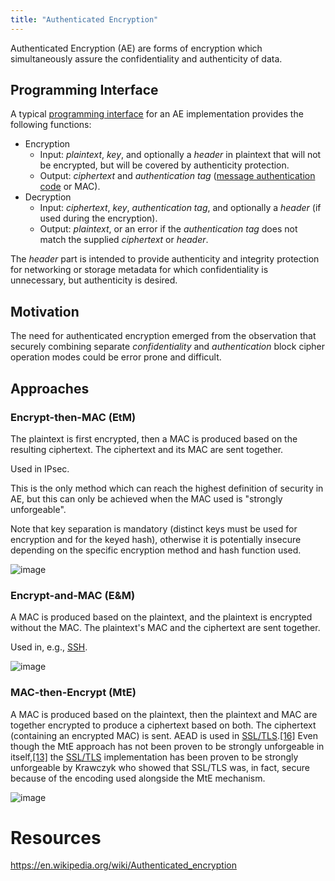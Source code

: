 ```yaml
---
title: "Authenticated Encryption"
---
```

Authenticated Encryption (AE) are forms of encryption which simultaneously assure the confidentiality and authenticity of data.

## Programming Interface

A typical [programming interface](https://en.wikipedia.org/wiki/Application_programming_interface "Application programming interface") for an AE implementation provides the following functions:

- Encryption
    -   Input: _plaintext_, _key_, and optionally a _header_ in plaintext that will not be encrypted, but will be covered by authenticity protection.
    -   Output: _ciphertext_ and _authentication tag_ ([message authentication code](https://en.wikipedia.org/wiki/Message_authentication_code "Message authentication code") or MAC).
-   Decryption
    -   Input: _ciphertext_, _key_, _authentication tag_, and optionally a _header_ (if used during the encryption).
    -   Output: _plaintext_, or an error if the _authentication tag_ does not match the supplied _ciphertext_ or _header_.

The _header_ part is intended to provide authenticity and integrity protection for networking or storage metadata for which confidentiality is unnecessary, but authenticity is desired.

## Motivation

The need for authenticated encryption emerged from the observation that securely combining separate _confidentiality_ and _authentication_ block cipher operation modes could be error prone and difficult.

## Approaches

### Encrypt-then-MAC (EtM)

The plaintext is first encrypted, then a MAC is produced based on the resulting ciphertext. The ciphertext and its MAC are sent together.

Used in IPsec.

This is the only method which can reach the highest definition of security in AE, but this can only be achieved when the MAC used is "strongly unforgeable".

Note that key separation is mandatory (distinct keys must be used for encryption and for the keyed hash), otherwise it is potentially insecure depending on the specific encryption method and hash function used.

![image](ae_etm.png)

### Encrypt-and-MAC (E&M)

A MAC is produced based on the plaintext, and the plaintext is encrypted without the MAC. The plaintext's MAC and the ciphertext are sent together.

Used in, e.g., [SSH](https://en.wikipedia.org/wiki/Secure_Shell "Secure Shell").

![image](ae_e&m.png)

### MAC-then-Encrypt (MtE)

A MAC is produced based on the plaintext, then the plaintext and MAC are together encrypted to produce a ciphertext based on both. The ciphertext (containing an encrypted MAC) is sent. AEAD is used in [SSL/TLS](https://en.wikipedia.org/wiki/SSL/TLS "SSL/TLS").[[16]](https://en.wikipedia.org/wiki/Authenticated_encryption#cite_note-16) Even though the MtE approach has not been proven to be strongly unforgeable in itself,[[13]](https://en.wikipedia.org/wiki/Authenticated_encryption#cite_note-BN-13) the [SSL/TLS](https://en.wikipedia.org/wiki/SSL/TLS "SSL/TLS") implementation has been proven to be strongly unforgeable by Krawczyk who showed that SSL/TLS was, in fact, secure because of the encoding used alongside the MtE mechanism.

![image](ae_mte.png)



# Resources

https://en.wikipedia.org/wiki/Authenticated_encryption